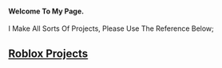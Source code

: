 #### Welcome To My Page.

I Make All Sorts Of Projects, Please Use The Reference Below;

## [Roblox Projects](Roblox-Projects)

